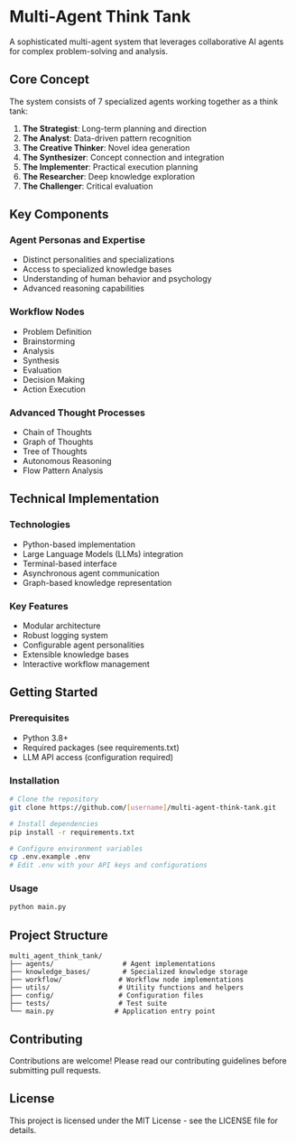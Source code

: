# Multi-Agent Think Tank

A sophisticated multi-agent system that leverages collaborative AI agents for complex problem-solving and analysis.

## Core Concept

The system consists of 7 specialized agents working together as a think tank:

1. **The Strategist**: Long-term planning and direction
2. **The Analyst**: Data-driven pattern recognition
3. **The Creative Thinker**: Novel idea generation
4. **The Synthesizer**: Concept connection and integration
5. **The Implementer**: Practical execution planning
6. **The Researcher**: Deep knowledge exploration
7. **The Challenger**: Critical evaluation

## Key Components

### Agent Personas and Expertise
- Distinct personalities and specializations
- Access to specialized knowledge bases
- Understanding of human behavior and psychology
- Advanced reasoning capabilities

### Workflow Nodes
- Problem Definition
- Brainstorming
- Analysis
- Synthesis
- Evaluation
- Decision Making
- Action Execution

### Advanced Thought Processes
- Chain of Thoughts
- Graph of Thoughts
- Tree of Thoughts
- Autonomous Reasoning
- Flow Pattern Analysis

## Technical Implementation

### Technologies
- Python-based implementation
- Large Language Models (LLMs) integration
- Terminal-based interface
- Asynchronous agent communication
- Graph-based knowledge representation

### Key Features
- Modular architecture
- Robust logging system
- Configurable agent personalities
- Extensible knowledge bases
- Interactive workflow management

## Getting Started

### Prerequisites
- Python 3.8+
- Required packages (see requirements.txt)
- LLM API access (configuration required)

### Installation
```bash
# Clone the repository
git clone https://github.com/[username]/multi-agent-think-tank.git

# Install dependencies
pip install -r requirements.txt

# Configure environment variables
cp .env.example .env
# Edit .env with your API keys and configurations
```

### Usage
```bash
python main.py
```

## Project Structure
```
multi_agent_think_tank/
├── agents/                 # Agent implementations
├── knowledge_bases/        # Specialized knowledge storage
├── workflow/              # Workflow node implementations
├── utils/                 # Utility functions and helpers
├── config/                # Configuration files
├── tests/                 # Test suite
└── main.py               # Application entry point
```

## Contributing
Contributions are welcome! Please read our contributing guidelines before submitting pull requests.

## License
This project is licensed under the MIT License - see the LICENSE file for details.
